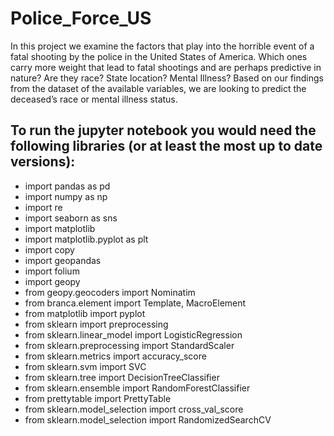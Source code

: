 # Police_Force_US

In this project we examine the factors that play into the horrible event of a fatal shooting by the police in the United States of America.
Which ones carry more weight that lead to fatal shootings and are perhaps predictive in nature? Are they race? State location? Mental Illness? 
Based on our findings from the dataset of the available variables, we are looking to predict the deceased’s race or mental illness status.

## To run the jupyter notebook you would need the following libraries (or at least the most up to date versions):

+ import pandas as pd
+ import numpy as np
+ import re
+ import seaborn as sns
+ import matplotlib
+ import matplotlib.pyplot as plt
+ import copy
+ import geopandas
+ import folium
+ import geopy
+ from geopy.geocoders import Nominatim
+ from branca.element import Template, MacroElement
+ from matplotlib import pyplot
+ from sklearn import preprocessing
+ from sklearn.linear_model import LogisticRegression
+ from sklearn.preprocessing import StandardScaler
+ from sklearn.metrics import accuracy_score
+ from sklearn.svm import SVC
+ from sklearn.tree import DecisionTreeClassifier
+ from sklearn.ensemble import RandomForestClassifier
+ from prettytable import PrettyTable
+ from sklearn.model_selection import cross_val_score
+ from sklearn.model_selection import RandomizedSearchCV
